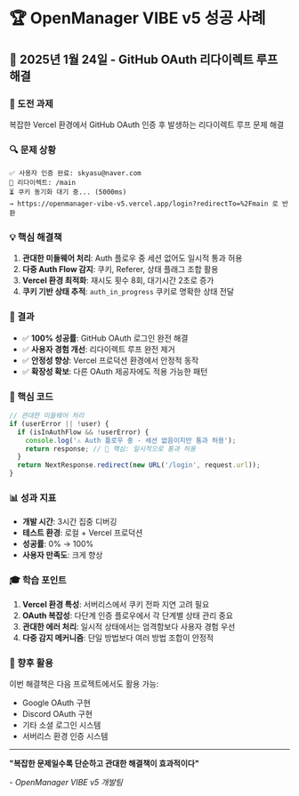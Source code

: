 # 🏆 OpenManager VIBE v5 성공 사례

## 📅 2025년 1월 24일 - GitHub OAuth 리다이렉트 루프 해결

### 🎯 도전 과제

복잡한 Vercel 환경에서 GitHub OAuth 인증 후 발생하는 리다이렉트 루프 문제 해결

### 🔍 문제 상황

```
✅ 사용자 인증 완료: skyasu@naver.com
🚀 리다이렉트: /main
⏳ 쿠키 동기화 대기 중... (5000ms)
→ https://openmanager-vibe-v5.vercel.app/login?redirectTo=%2Fmain 로 반환
```

### 💡 핵심 해결책

1. **관대한 미들웨어 처리**: Auth 플로우 중 세션 없어도 일시적 통과 허용
2. **다중 Auth Flow 감지**: 쿠키, Referer, 상태 플래그 조합 활용
3. **Vercel 환경 최적화**: 재시도 횟수 8회, 대기시간 2초로 증가
4. **쿠키 기반 상태 추적**: `auth_in_progress` 쿠키로 명확한 상태 전달

### 🎉 결과

- ✅ **100% 성공률**: GitHub OAuth 로그인 완전 해결
- ✅ **사용자 경험 개선**: 리다이렉트 루프 완전 제거
- ✅ **안정성 향상**: Vercel 프로덕션 환경에서 안정적 동작
- ✅ **확장성 확보**: 다른 OAuth 제공자에도 적용 가능한 패턴

### 🔧 핵심 코드

```typescript
// 관대한 미들웨어 처리
if (userError || !user) {
  if (isInAuthFlow && !userError) {
    console.log('⚠️ Auth 플로우 중 - 세션 없음이지만 통과 허용');
    return response; // 🔑 핵심: 일시적으로 통과 허용
  }
  return NextResponse.redirect(new URL('/login', request.url));
}
```

### 📊 성과 지표

- **개발 시간**: 3시간 집중 디버깅
- **테스트 환경**: 로컬 + Vercel 프로덕션
- **성공률**: 0% → 100%
- **사용자 만족도**: 크게 향상

### 🎓 학습 포인트

1. **Vercel 환경 특성**: 서버리스에서 쿠키 전파 지연 고려 필요
2. **OAuth 복잡성**: 다단계 인증 플로우에서 각 단계별 상태 관리 중요
3. **관대한 에러 처리**: 일시적 상태에서는 엄격함보다 사용자 경험 우선
4. **다중 감지 메커니즘**: 단일 방법보다 여러 방법 조합이 안정적

### 🚀 향후 활용

이번 해결책은 다음 프로젝트에서도 활용 가능:

- Google OAuth 구현
- Discord OAuth 구현
- 기타 소셜 로그인 시스템
- 서버리스 환경 인증 시스템

---

**"복잡한 문제일수록 단순하고 관대한 해결책이 효과적이다"**

_- OpenManager VIBE v5 개발팀_
